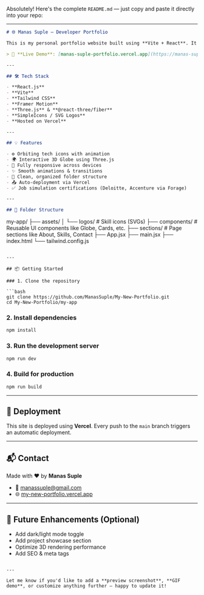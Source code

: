 Absolutely! Here's the complete `README.md` — just copy and paste it directly into your repo:

---

```md
# 🌐 Manas Suple — Developer Portfolio

This is my personal portfolio website built using **Vite + React**. It showcases my projects, skills, and the technologies I work with — all wrapped in a creative, interactive design.

> 🚀 **Live Demo**: [manas-suple-portfolio.vercel.app](https://manas-suple-portfolio.vercel.app/)

---

## 🛠️ Tech Stack

- **React.js**
- **Vite**
- **Tailwind CSS**
- **Framer Motion**
- **Three.js** & **@react-three/fiber**
- **SimpleIcons / SVG Logos**
- **Hosted on Vercel**

---

## 💡 Features

- ⚙️ Orbiting tech icons with animation
- 🌍 Interactive 3D Globe using Three.js
- 📱 Fully responsive across devices
- ✨ Smooth animations & transitions
- 📂 Clean, organized folder structure
- 📤 Auto-deployment via Vercel
- ✅ Job simulation certifications (Deloitte, Accenture via Forage)

---

## 📁 Folder Structure

```

my-app/
├── assets/
│   └── logos/              # Skill icons (SVGs)
├── components/             # Reusable UI components like Globe, Cards, etc.
├── sections/               # Page sections like About, Skills, Contact
├── App.jsx
├── main.jsx
├── index.html
└── tailwind.config.js

````

---

## 📦 Getting Started

### 1. Clone the repository

```bash
git clone https://github.com/ManasSuple/My-New-Portfolio.git
cd My-New-Portfolio/my-app
````

### 2. Install dependencies

```bash
npm install
```

### 3. Run the development server

```bash
npm run dev
```

### 4. Build for production

```bash
npm run build
```

---

## 🚀 Deployment

This site is deployed using **Vercel**.
Every push to the `main` branch triggers an automatic deployment.

---

## 📬 Contact

Made with ❤️ by **Manas Suple**

* 📧 [manassuple@gmail.com](mailto:manassuple@gmail.com)
* 🌐 [my-new-portfolio.vercel.app](https://my-new-portfolio-v61i.vercel.app)

---

## 📝 Future Enhancements (Optional)

* Add dark/light mode toggle
* Add project showcase section
* Optimize 3D rendering performance
* Add SEO & meta tags

```

---

Let me know if you'd like to add a **preview screenshot**, **GIF demo**, or customize anything further — happy to update it!
```
